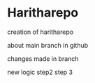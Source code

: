 # Haritharepo
creation of haritharepo

about main branch in github

changes made in branch

new logic step2 step 3
